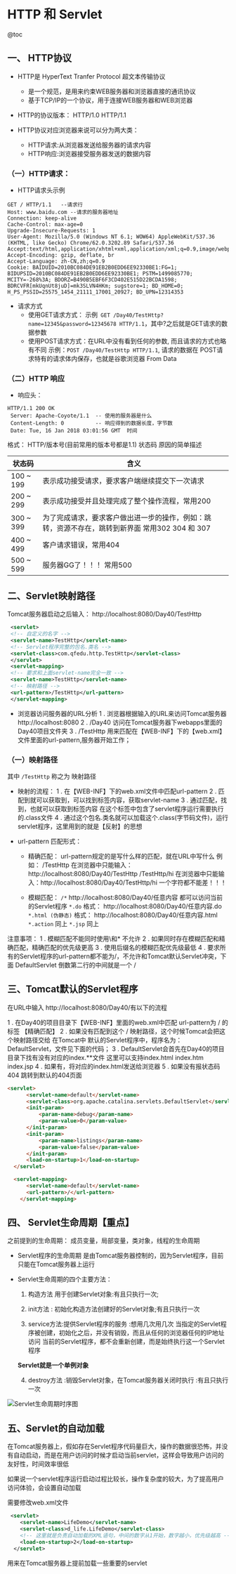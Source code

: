 # HTTP 和 Servlet
@toc

## 一、 HTTP协议

- HTTP是 HyperText Tranfer Protocol 超文本传输协议
  - 是一个规范，是用来约束WEB服务器和浏览器直接的通讯协议
  - 基于TCP/IP的一个协议，用于连接WEB服务器和WEB浏览器
​
- HTTP的协议版本：
 HTTP/1.0 HTTP/1.1

- HTTP协议对应浏览器来说可以分为两大类：
  - HTTP请求:从浏览器发送给服务器的请求内容
  - HTTP响应:浏览器接受服务器发送的数据内容

### （一）HTTP请求：
  - HTTP请求头示例
```http
GET / HTTP/1.1   --请求行
Host: www.baidu.com --请求的服务器地址
Connection: keep-alive
Cache-Control: max-age=0
Upgrade-Insecure-Requests: 1
User-Agent: Mozilla/5.0 (Windows NT 6.1; WOW64) AppleWebKit/537.36 (KHTML, like Gecko) Chrome/62.0.3202.89 Safari/537.36
Accept:text/html,application/xhtml+xml,application/xml;q=0.9,image/webp,image/apng,*/*;q=0.8
Accept-Encoding: gzip, deflate, br
Accept-Language: zh-CN,zh;q=0.9
Cookie: BAIDUID=2010BC084DE91EB2B0EDD6EE92330BE1:FG=1; BIDUPSID=2010BC084DE91EB2B0EDD6EE92330BE1; PSTM=1499085770; MCITY=-268%3A; BDORZ=B490B5EBF6F3CD402E515D22BCDA1598; BDRCVFR[mkUqnUt8juD]=mk3SLVN4HKm; sugstore=1; BD_HOME=0; H_PS_PSSID=25575_1454_21111_17001_20927; BD_UPN=12314353
```

- 请求方式
    - 使用GET请求方式：
    示例` GET /Day40/TestHttp?name=12345&password=12345678 HTTP/1.1`，其中?之后就是GET请求的数据参数
​
    - 使用POST请求方式：在URL中没有看到任何的参数, 而且请求的方式也略有不同
示例：`POST /Day40/TestHttp HTTP/1.1`, 请求的数据在 POST请求特有的请求体内保存，也就是谷歌浏览器 From Data

### （二）HTTP 响应 

- 响应头：
```http
HTTP/1.1 200 OK
 Server: Apache-Coyote/1.1  -- 使用的服务器是什么
 Content-Length: 0          -- 响应得到的数据长度，字节数
 Date: Tue, 16 Jan 2018 03:01:56 GMT  时间
```
格式：
 HTTP/版本号(目前常用的版本号都是1.1) 状态码  原因的简单描述

| 状态码 | 含义 |
| --- | --- |
| 100 ~ 199 | 表示成功接受请求，要求客户端继续提交下一次请求 |
| 200 ~ 299 | 表示成功接受并且处理完成了整个操作流程，常用200 |
| 300 ~ 399 | 为了完成请求，要求客户做出进一步的操作，例如：跳转，资源不存在，跳转到新界面 常用302 304 和 307 |
| 400 ~ 499 | 客户请求错误，常用404 |
| 500 ~ 599 | 服务器GG了！！！ 常用500 |

## 二、Servlet映射路径

Tomcat服务器启动之后输入： http://localhost:8080/Day40/TestHttp
```xml
 <servlet>
 <!-- 自定义的名字 -->
 <servlet-name>TestHttp</servlet-name>
 <!-- Servlet程序完整的包名.类名 -->
 <servlet-class>com.qfedu.http.TestHttp</servlet-class>
 </servlet>
 <servlet-mapping>
 <!-- 要求和上面servlet-name完全一致 -->
 <servlet-name>TestHttp</servlet-name>
 <!-- 映射路径 -->
 <url-pattern>/TestHttp</url-pattern>
 </servlet-mapping>
```
- 浏览器访问服务器的URL分析
 1 . 浏览器根据输入的URL来访问Tomcat服务器 http://localhost:8080
 2 . /Day40 访问在Tomcat服务器下webapps里面的Day40项目文件夹
 3 . /TestHttp 用来匹配在【WEB-INF】下的【web.xml】文件里面的url-pattern,服务器开始工作；
​

### （一）映射路径
​其中 `/TestHttp` 称之为 映射路径
- 映射的流程：
 1 . 在【WEB-INF】下的web.xml文件中匹配url-pattern
 2 . 匹配到就可以获取到<servlet-mapping>，可以找到<servlet-name>标签内容，获取servlet-name
 3 . 通过匹配<servlet-name>，找到<servlet>，也就可以获取到<servlet-class>标签内容
 在这个标签中包含了servlet程序运行需要执行的.class文件
 4 . 通过这个包名.类名就可以加载这个.class(字节码文件)，运行servlet程序，这里用到的就是【反射】的思想

- url-pattern 匹配形式：
   - 精确匹配：
 url-pattern规定的是写什么样的匹配，就在URL中写什么
 例如：
 /TestHttp 在浏览器中只能输入：http://localhost:8080/Day40/TestHttp
 /TestHttp/hi 在浏览器中只能输入：http://localhost:8080/Day40/TestHttp/hi
 一个字符都不能差！！！

   - 模糊匹配：
 `/*`   http://localhost:8080/Day40/任意内容      都可以访问当前的Servlet程序
 `*.do` 格式： http://localhost:8080/Day40/任意内容.do
 `*.html (伪静态)` 格式： http://localhost:8080/Day40/任意内容.html
 `*.action` 同上
 `*.jsp` 同上

 注意事项：
 1 . 模糊匹配不能同时使用\和* 不允许
 2 . 如果同时存在模糊匹配和精确匹配，精确匹配的优先级更高
 3 . 使用后缀名的模糊匹配优先级最低
 4 . 要求所有的Servlet程序的url-pattern都不能为/，不允许和Tomcat默认Servlet冲突，下面 DefaultServlet 倒数第二行的中间就是一个 /

## 三、Tomcat默认的Servlet程序 

在URL中输入 http://localhost:8080/Day40/有以下的流程

  1 . 在Day40的项目目录下【WEB-INF】里面的web.xml中匹配 url-pattern为 / 的标签 【精确匹配】
  2 . 如果没有匹配到这个 / 映射路径，这个时候Tomcat会把这个映射路径交给 在Tomcat中
  默认的Servlet程序中，程序名为： DefaultServlet，文件见下面的代码；
  3 . DefaultServlet会首先在Day40的项目目录下找有没有对应的index.**文件 
      这里可以支持index.html index.htm index.jsp
  4 . 如果有，将对应的index.html发送给浏览器
  5 . 如果没有报状态码 404 跳转到默认的404页面
```html
<servlet>
      <servlet-name>default</servlet-name>
      <servlet-class>org.apache.catalina.servlets.DefaultServlet</servlet-class>
      <init-param>
          <param-name>debug</param-name>
          <param-value>0</param-value>
      </init-param>
      <init-param>
          <param-name>listings</param-name>
          <param-value>false</param-value>
      </init-param>
      <load-on-startup>1</load-on-startup>
  </servlet>

  <servlet-mapping>
      <servlet-name>default</servlet-name>
      <url-pattern>/</url-pattern>
	</servlet-mapping>
```

 
## 四、 Servlet生命周期【重点】

之前提到的生命周期：
    成员变量，局部变量，类对象，线程的生命周期

- Servlet程序的生命周期
是由Tomcat服务器控制的，因为Servlet程序，目前只能在Tomcat服务器上运行

- Servlet生命周期的四个主要方法：
  1) 构造方法
      用于创建Servlet对象:有且只执行一次;

  2) init方法 : 初始化构造方法创建好的Servlet对象;有且只执行一次

  3) service方法:提供Servlet程序的服务 :想用几次用几次
  当指定的Servlet程序被创建，初始化之后，并没有销毁，而且从任何的浏览器任何的IP地址访问
  当前的Servlet程序，都不会重新创建，而是始终执行这一个Servlet程序

  **Servlet就是一个单例对象**

  4) destroy方法 :销毁Servlet对象，在Tomcat服务器关闭时执行 :有且只执行一次


![Servlet生命周期时序图]($resource/Servlet%E7%94%9F%E5%91%BD%E5%91%A8%E6%9C%9F%E6%97%B6%E5%BA%8F%E5%9B%BE.png)


## 五、Servlet的自动加载

在Tomcat服务器上，假如存在Servlet程序代码量巨大，操作的数据很恐怖，并没有自动启动，而是在用户访问的时候才启动当前servlet，这样会导致用户访问的友好性，时间效率很低

如果说一个servlet程序运行启动过程比较长，操作复杂度的较大，为了提高用户访问体验，会设置自动加载

需要修改web.xml文件
```xml
 <servlet>
    <servlet-name>LifeDemo</servlet-name>
    <servlet-class>d_life.LifeDemo</servlet-class>
    <!-- 这里就是负责自动加载的XML语句，中间的数字从1开始，数字越小，优先级越高 -->
    <load-on-startup>2</load-on-startup>
  </servlet>
```

用来在Tomcat服务器上提前加载一些重要的servlet